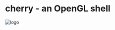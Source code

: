 cherry - an OpenGL shell
=======
![logo](https://github.com/caryanne/chicago-cherry/raw/master/images/cherry.jpg)